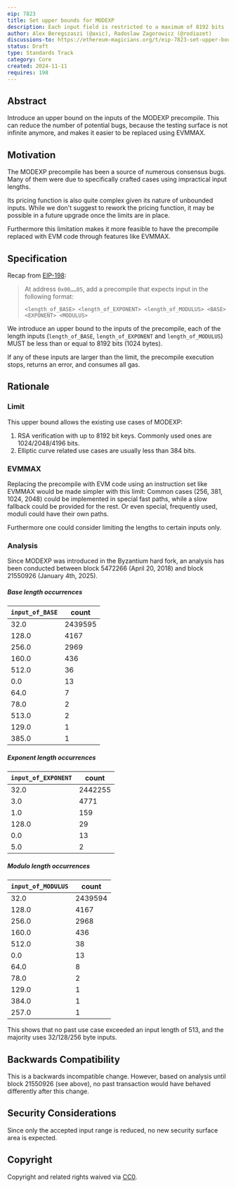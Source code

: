 ```yaml
---
eip: 7823
title: Set upper bounds for MODEXP
description: Each input field is restricted to a maximum of 8192 bits
author: Alex Beregszaszi (@axic), Radoslaw Zagorowicz (@rodiazet)
discussions-to: https://ethereum-magicians.org/t/eip-7823-set-upper-bounds-for-modexp/21798
status: Draft
type: Standards Track
category: Core
created: 2024-11-11
requires: 198
---
```


## Abstract

Introduce an upper bound on the inputs of the MODEXP precompile. This can reduce the number of potential bugs, because the testing surface is not infinite anymore, and makes it easier to be replaced using EVMMAX.

## Motivation

The MODEXP precompile has been a source of numerous consensus bugs. Many of them were due to specifically crafted cases using impractical input lengths.

Its pricing function is also quite complex given its nature of unbounded inputs. While we don't suggest to rework the pricing function, it may be possible in a future upgrade once the limits are in place.

Furthermore this limitation makes it more feasible to have the precompile replaced with EVM code through features like EVMMAX.

## Specification

Recap from [EIP-198](./eip-198.md):
> At address `0x00……05`, add a precompile that expects input in the following format:
> 
> `<length_of_BASE> <length_of_EXPONENT> <length_of_MODULUS> <BASE> <EXPONENT> <MODULUS>`

We introduce an upper bound to the inputs of the precompile, each of the length inputs (`length_of_BASE`, `length_of_EXPONENT` and `length_of_MODULUS`) MUST be less than or equal to 8192 bits (1024 bytes).

If any of these inputs are larger than the limit, the precompile execution stops, returns an error, and consumes all gas.
    
## Rationale

### Limit

This upper bound allows the existing use cases of MODEXP:

1. RSA verification with up to 8192 bit keys. Commonly used ones are 1024/2048/4196 bits.
2. Elliptic curve related use cases are usually less than 384 bits.

### EVMMAX

Replacing the precompile with EVM code using an instruction set like EVMMAX would be made simpler with this limit: Common cases (256, 381, 1024, 2048) could be implemented in special fast paths, while a slow fallback could be provided for the rest. Or even special, frequently used, moduli could have their own paths.

Furthermore one could consider limiting the lengths to certain inputs only.

### Analysis

Since MODEXP was introduced in the Byzantium hard fork, an analysis has been conducted between block 5472266 (April 20, 2018) and block 21550926 (January 4th, 2025).

##### Base length occurrences

| `input_of_BASE` | count |
|-----------------|-------|
| 32.0	| 2439595 |
| 128.0	| 4167 |
| 256.0	| 2969 |
| 160.0	| 436 |
| 512.0	| 36 |
| 0.0	| 13 |
| 64.0	| 7 |
| 78.0	| 2 |
| 513.0	| 2 |
| 129.0	| 1 |
| 385.0	| 1 |

##### Exponent length occurrences

| `input_of_EXPONENT` | count |
|---------------------|-------|
| 32.0	| 2442255 |
| 3.0	| 4771 |
| 1.0	| 159 |
| 128.0	| 29 |
| 0.0	| 13 |
| 5.0	| 2 |

##### Modulo length occurrences

| `input_of_MODULUS` | count |
|--------------------|-------|
| 32.0	| 2439594 |
| 128.0	| 4167 |
| 256.0	| 2968 |
| 160.0	| 436 |
| 512.0	| 38 |
| 0.0	| 13 |
| 64.0	| 8 |
| 78.0	| 2 |
| 129.0	| 1 |
| 384.0	| 1 |
| 257.0	| 1 |

This shows that no past use case exceeded an input length of 513, and the majority uses 32/128/256 byte inputs.

## Backwards Compatibility

This is a backwards incompatible change. However, based on analysis until block 21550926 (see above), no past transaction would have behaved differently after this change.

## Security Considerations

Since only the accepted input range is reduced, no new security surface area is expected.

## Copyright

Copyright and related rights waived via [CC0](../LICENSE.md).
